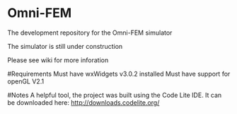 # Omni-FEM
The development repository for the Omni-FEM simulator

The simulator is still under construction

Please see wiki for more inforation

#Requirements
Must have wxWidgets v3.0.2 installed
Must have support for openGL V2.1

#Notes
A helpful tool, the project was built using the Code Lite IDE. It can be downloaded here: http://downloads.codelite.org/

